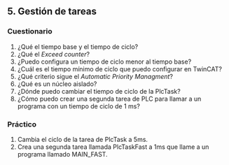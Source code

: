 
## 5. Gestión de tareas ##
### Cuestionario ###
1. ¿Qué el tiempo base y el tiempo de ciclo?
2. ¿Qué el *Exceed counter*?
3. ¿Puedo configura un tiempo de ciclo menor al tiempo base?
4. ¿Cuál es el tiempo mínimo de ciclo que puedo configurar en TwinCAT?
5. ¿Qué criterio sigue el *Automatic Priority Managment*?
6. ¿Qué es un núcleo aislado?
7. ¿Dónde puedo cambiar el tiempo de ciclo de la PlcTask?
8. ¿Cómo puedo crear una segunda tarea de PLC para llamar a un programa con un tiempo de ciclo de 1 ms?

### Práctico ###
1. Cambia el ciclo de la tarea de PlcTask a 5ms.
2. Crea una segunda tarea llamada PlcTaskFast a 1ms que llame a un programa llamado MAIN_FAST.